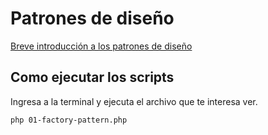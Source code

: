 # Patrones de diseño
[Breve introducción a los patrones de diseño](https://www.patreon.com/posts/38798768)

## Como ejecutar los scripts
Ingresa a la terminal y ejecuta el archivo que te interesa ver.

```bash
php 01-factory-pattern.php
```

